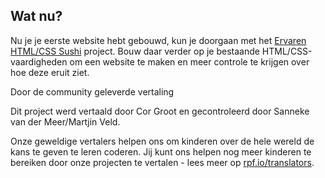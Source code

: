## Wat nu?

Nu je je eerste website hebt gebouwd, kun je doorgaan met het [Ervaren HTML/CSS Sushi](https://projects.raspberrypi.org/nl-NL/projects/cd-intermediate-html-css-sushi/) project. Bouw daar verder op je bestaande HTML/CSS-vaardigheden om een ​​website te maken en meer controle te krijgen over hoe deze eruit ziet.


Door de community geleverde vertaling

Dit project werd vertaald door Cor Groot en gecontroleerd door Sanneke van der Meer/Martjin Veld.

Onze geweldige vertalers helpen ons om kinderen over de hele wereld de kans te geven te leren coderen. Jij kunt ons helpen nog meer kinderen te bereiken door onze projecten te vertalen - lees meer op [rpf.io/translators](https://rpf.io/translators).